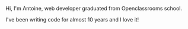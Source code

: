 Hi, I'm Antoine, web developer graduated from Openclassrooms school.

I've been writing code for almost 10 years and I love it!